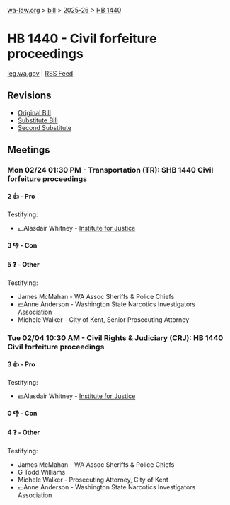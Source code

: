 [wa-law.org](/) > [bill](/bill/) > [2025-26](/bill/2025-26/) > [HB 1440](/bill/2025-26/hb/1440/)

# HB 1440 - Civil forfeiture proceedings
[leg.wa.gov](https://app.leg.wa.gov/billsummary?BillNumber=1440&Year=2025&Initiative=false) | [RSS Feed](./rss.xml)

## Revisions
* [Original Bill](1/)
* [Substitute Bill](S/)
* [Second Substitute](S2/)

## Meetings
### Mon 02/24 01:30 PM - Transportation (TR): SHB 1440 Civil forfeiture proceedings
#### 2 👍 - Pro
Testifying:
* 💵Alasdair Whitney - [Institute for Justice](/org/institute_for_justice/)

#### 3 👎 - Con

#### 5 ❓ - Other
Testifying:
* James McMahan - WA Assoc Sheriffs & Police Chiefs
* 💵Anne Anderson - Washington State Narcotics Investigators Association
* Michele Walker - City of Kent, Senior Prosecuting Attorney

### Tue 02/04 10:30 AM - Civil Rights & Judiciary (CRJ): HB 1440 Civil forfeiture proceedings
#### 3 👍 - Pro
Testifying:
* 💵Alasdair Whitney - [Institute for Justice](/org/institute_for_justice/)

#### 0 👎 - Con

#### 4 ❓ - Other
Testifying:
* James McMahan - WA Assoc Sheriffs & Police Chiefs
* G Todd Williams
* Michele Walker - Prosecuting Attorney, City of Kent
* 💵Anne Anderson - Washington State Narcotics Investigators Association
